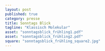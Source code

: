 ```yaml
---
layout: post
published: true
category: presse
title: Sonntags Blick
tagline: "Klassisch Molekular"
asset: "sonntagsblick_frühling1.pdf"
asset: "sonntagsblick_frühling2.pdf"
square: "sonntagsblick_frühling_square2.jpg"
---
```

